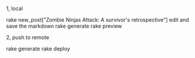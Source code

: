 1, local

  rake new_post\["Zombie Ninjas Attack: A survivor's retrospective"\]
  edit and save the markdown
  rake generate
  rake preview

2, push to remote

  rake generate
  rake deploy
